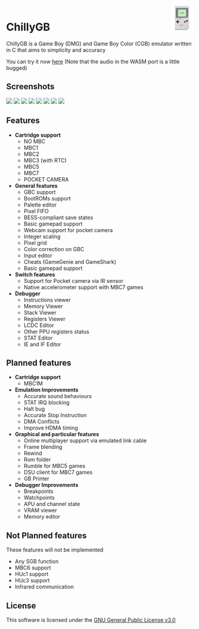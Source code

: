 <img src="res/icons/ChillyGB.svg" alt="logo" title="ChillyGB" align="right" height="64px" />

# ChillyGB

ChillyGB is a Game Boy (DMG) and Game Boy Color (CGB) emulator written in C that aims to simplicity and accuracy

You can try it now [here](https://chillygb.arci.me) (Note that the audio in the WASM port is a little bugged)

## Screenshots

<a><img src="https://github.com/user-attachments/assets/fc0cefd5-0471-4fe1-8094-4e0eb3a62c69" width="24.25%"/></a>
<a><img src="https://github.com/user-attachments/assets/08582981-7ebc-43d6-8062-c1875530edc5" width="24.25%"/></a>
<a><img src="https://github.com/user-attachments/assets/396220db-a16d-4cd9-bfab-f00d0c73d651" width="24.25%"/></a>
<a><img src="https://github.com/user-attachments/assets/a9933d2c-0f7a-43c9-90c3-0dad71591d75" width="24.25%"/></a>
<a><img src="https://github.com/user-attachments/assets/52486c65-411b-47d4-9e90-80a797080feb" width="24.25%"/></a>
<a><img src="https://github.com/user-attachments/assets/1d16d7a2-b4e2-4c41-ba9e-7f8b267d3a89" width="24.25%"/></a>
<a><img src="https://github.com/user-attachments/assets/597f0adb-b9a2-4703-9ca7-d61644ab40d3" width="24.25%"/></a>
<a><img src="https://github.com/user-attachments/assets/5c182dfd-0f7d-4cfb-b299-af0314bbc167" width="24.25%"/></a>

## Features

* **Cartridge support**
  * NO MBC
  * MBC1
  * MBC2
  * MBC3 (with RTC)
  * MBC5
  * MBC7
  * POCKET CAMERA
* **General features**
  * GBC support
  * BootROMs support
  * Palette editor
  * Pixel FIFO
  * BESS-compliant save states
  * Basic gamepad support
  * Webcam support for pocket camera
  * Integer scaling
  * Pixel grid
  * Color correction on GBC
  * Input editor
  * Cheats (GameGenie and GameShark)
  * Basic gamepad support
* **Switch features**
  * Support for Pocket camera via IR sensor
  * Native accelerometer support with MBC7 games
* **Debugger**
  * Instructions viewer
  * Memory Viewer
  * Stack Viewer
  * Registers Viewer
  * LCDC Editor
  * Other PPU registers status
  * STAT Editor
  * IE and IF Editor

## Planned features

* **Cartridge support**
  * MBC1M
* **Emulation Improvements**
  * Accurate sound behaviours
  * STAT IRQ blocking
  * Halt bug
  * Accurate Stop Instruction
  * DMA Conflicts
  * Improve HDMA timing
* **Graphical and particular features**
  * Online multiplayer support via emulated link cable
  * Frame blending
  * Rewind
  * Rom folder
  * Rumble for MBC5 games
  * DSU client for MBC7 games
  * GB Printer
* **Debugger Improvements**
  * Breakpoints
  * Watchpoints
  * APU and channel state
  * VRAM viewer
  * Memory editor

## Not Planned features

These features will not be implemented

* Any SGB function
* MBC6 support
* HUc1 support
* HUc3 support
* Infrared communication

## License

This software is licensed under the [GNU General Public License v3.0](https://github.com/AuroraViola/ChillyGB/blob/main/LICENSE.md)